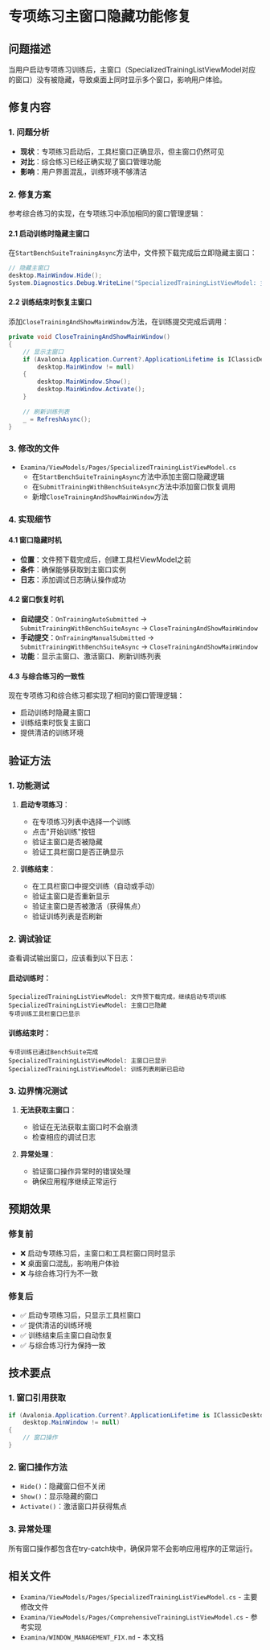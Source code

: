 # 专项练习主窗口隐藏功能修复

## 问题描述
当用户启动专项练习训练后，主窗口（SpecializedTrainingListViewModel对应的窗口）没有被隐藏，导致桌面上同时显示多个窗口，影响用户体验。

## 修复内容

### 1. 问题分析
- **现状**：专项练习启动后，工具栏窗口正确显示，但主窗口仍然可见
- **对比**：综合练习已经正确实现了窗口管理功能
- **影响**：用户界面混乱，训练环境不够清洁

### 2. 修复方案
参考综合练习的实现，在专项练习中添加相同的窗口管理逻辑：

#### 2.1 启动训练时隐藏主窗口
在`StartBenchSuiteTrainingAsync`方法中，文件预下载完成后立即隐藏主窗口：
```csharp
// 隐藏主窗口
desktop.MainWindow.Hide();
System.Diagnostics.Debug.WriteLine("SpecializedTrainingListViewModel: 主窗口已隐藏");
```

#### 2.2 训练结束时恢复主窗口
添加`CloseTrainingAndShowMainWindow`方法，在训练提交完成后调用：
```csharp
private void CloseTrainingAndShowMainWindow()
{
    // 显示主窗口
    if (Avalonia.Application.Current?.ApplicationLifetime is IClassicDesktopStyleApplicationLifetime desktop &&
        desktop.MainWindow != null)
    {
        desktop.MainWindow.Show();
        desktop.MainWindow.Activate();
    }
    
    // 刷新训练列表
    _ = RefreshAsync();
}
```

### 3. 修改的文件
- `Examina/ViewModels/Pages/SpecializedTrainingListViewModel.cs`
  - 在`StartBenchSuiteTrainingAsync`方法中添加主窗口隐藏逻辑
  - 在`SubmitTrainingWithBenchSuiteAsync`方法中添加窗口恢复调用
  - 新增`CloseTrainingAndShowMainWindow`方法

### 4. 实现细节

#### 4.1 窗口隐藏时机
- **位置**：文件预下载完成后，创建工具栏ViewModel之前
- **条件**：确保能够获取到主窗口实例
- **日志**：添加调试日志确认操作成功

#### 4.2 窗口恢复时机
- **自动提交**：`OnTrainingAutoSubmitted` → `SubmitTrainingWithBenchSuiteAsync` → `CloseTrainingAndShowMainWindow`
- **手动提交**：`OnTrainingManualSubmitted` → `SubmitTrainingWithBenchSuiteAsync` → `CloseTrainingAndShowMainWindow`
- **功能**：显示主窗口、激活窗口、刷新训练列表

#### 4.3 与综合练习的一致性
现在专项练习和综合练习都实现了相同的窗口管理逻辑：
- 启动训练时隐藏主窗口
- 训练结束时恢复主窗口
- 提供清洁的训练环境

## 验证方法

### 1. 功能测试
1. **启动专项练习**：
   - 在专项练习列表中选择一个训练
   - 点击"开始训练"按钮
   - 验证主窗口是否被隐藏
   - 验证工具栏窗口是否正确显示

2. **训练结束**：
   - 在工具栏窗口中提交训练（自动或手动）
   - 验证主窗口是否重新显示
   - 验证主窗口是否被激活（获得焦点）
   - 验证训练列表是否刷新

### 2. 调试验证
查看调试输出窗口，应该看到以下日志：

#### 启动训练时：
```
SpecializedTrainingListViewModel: 文件预下载完成，继续启动专项训练
SpecializedTrainingListViewModel: 主窗口已隐藏
专项训练工具栏窗口已显示
```

#### 训练结束时：
```
专项训练已通过BenchSuite完成
SpecializedTrainingListViewModel: 主窗口已显示
SpecializedTrainingListViewModel: 训练列表刷新已启动
```

### 3. 边界情况测试
1. **无法获取主窗口**：
   - 验证在无法获取主窗口时不会崩溃
   - 检查相应的调试日志

2. **异常处理**：
   - 验证窗口操作异常时的错误处理
   - 确保应用程序继续正常运行

## 预期效果

### 修复前
- ❌ 启动专项练习后，主窗口和工具栏窗口同时显示
- ❌ 桌面窗口混乱，影响用户体验
- ❌ 与综合练习行为不一致

### 修复后
- ✅ 启动专项练习后，只显示工具栏窗口
- ✅ 提供清洁的训练环境
- ✅ 训练结束后主窗口自动恢复
- ✅ 与综合练习行为保持一致

## 技术要点

### 1. 窗口引用获取
```csharp
if (Avalonia.Application.Current?.ApplicationLifetime is IClassicDesktopStyleApplicationLifetime desktop &&
    desktop.MainWindow != null)
{
    // 窗口操作
}
```

### 2. 窗口操作方法
- `Hide()`：隐藏窗口但不关闭
- `Show()`：显示隐藏的窗口
- `Activate()`：激活窗口并获得焦点

### 3. 异常处理
所有窗口操作都包含在try-catch块中，确保异常不会影响应用程序的正常运行。

## 相关文件
- `Examina/ViewModels/Pages/SpecializedTrainingListViewModel.cs` - 主要修改文件
- `Examina/ViewModels/Pages/ComprehensiveTrainingListViewModel.cs` - 参考实现
- `Examina/WINDOW_MANAGEMENT_FIX.md` - 本文档
